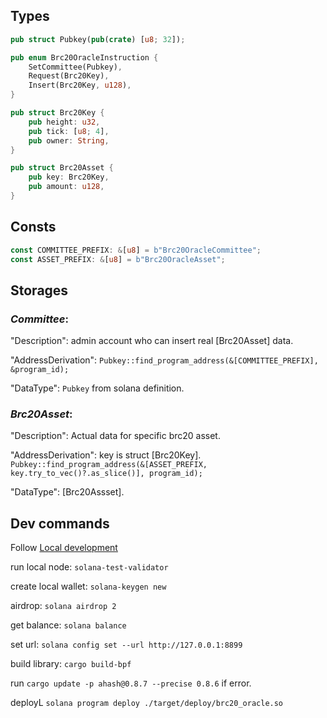 ## Types

```Rust
pub struct Pubkey(pub(crate) [u8; 32]);

pub enum Brc20OracleInstruction {
    SetCommittee(Pubkey),
    Request(Brc20Key),
    Insert(Brc20Key, u128),
}

pub struct Brc20Key {
    pub height: u32,
    pub tick: [u8; 4],
    pub owner: String,
}

pub struct Brc20Asset {
    pub key: Brc20Key,
    pub amount: u128,
}
```

## Consts
```Rust
const COMMITTEE_PREFIX: &[u8] = b"Brc20OracleCommittee";
const ASSET_PREFIX: &[u8] = b"Brc20OracleAsset";
```

## Storages
### *Committee*:

"Description": admin account who can insert real [Brc20Asset] data.

"AddressDerivation": `Pubkey::find_program_address(&[COMMITTEE_PREFIX], &program_id);`

"DataType": `Pubkey` from solana definition.

### *Brc20Asset*:

"Description": Actual data for specific brc20 asset.

"AddressDerivation": key is struct [Brc20Key]. `Pubkey::find_program_address(&[ASSET_PREFIX, key.try_to_vec()?.as_slice()], program_id);`

"DataType": [Brc20Assset].

## Dev commands
Follow [Local development](https://docs.solana.com/getstarted/local)

run local node: `solana-test-validator`

create local wallet: `solana-keygen new`

airdrop: `solana airdrop 2`

get balance: `solana balance`

set url: `solana config set --url http://127.0.0.1:8899`

build library: `cargo build-bpf`

run `cargo update -p ahash@0.8.7 --precise 0.8.6` if error.

deployL `solana program deploy ./target/deploy/brc20_oracle.so`
